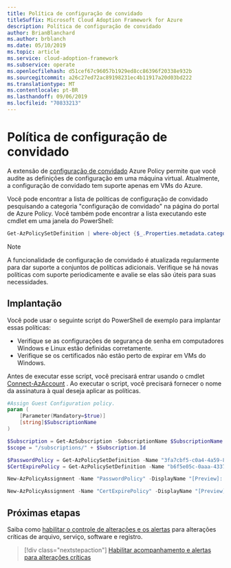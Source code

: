 ```yaml
---
title: Política de configuração de convidado
titleSuffix: Microsoft Cloud Adoption Framework for Azure
description: Política de configuração de convidado
author: BrianBlanchard
ms.author: brblanch
ms.date: 05/10/2019
ms.topic: article
ms.service: cloud-adoption-framework
ms.subservice: operate
ms.openlocfilehash: d51cef67c96057b1929ed8cc86396f20338e932b
ms.sourcegitcommit: a26c27ed72ac89198231ec4b11917a20d03bd222
ms.translationtype: MT
ms.contentlocale: pt-BR
ms.lasthandoff: 09/06/2019
ms.locfileid: "70833213"
---
```

# <a name="guest-configuration-policy"></a>Política de configuração de convidado

A extensão de [configuração de convidado](/azure/governance/policy/concepts/guest-configuration) Azure Policy permite que você audite as definições de configuração em uma máquina virtual. Atualmente, a configuração de convidado tem suporte apenas em VMs do Azure.

Você pode encontrar a lista de políticas de configuração de convidado pesquisando a categoria "configuração de convidado" na página do portal de Azure Policy. Você também pode encontrar a lista executando este cmdlet em uma janela do PowerShell:

```powershell
Get-AzPolicySetDefinition | where-object {$_.Properties.metadata.category -eq "Guest Configuration"}
```

> [!NOTE]
> A funcionalidade de configuração de convidado é atualizada regularmente para dar suporte a conjuntos de políticas adicionais. Verifique se há novas políticas com suporte periodicamente e avalie se elas são úteis para suas necessidades.

<!-- TODO: Update these links when available. 

By default, we recommend enabling the following policies:

- [Preview]: Audit to verify password security settings are set correctly inside Linux and Windows machines.
- Audit to verify that certificates are not nearing expiration on Windows VMs.

-->

## <a name="deployment"></a>Implantação

Você pode usar o seguinte script do PowerShell de exemplo para implantar essas políticas:

- Verifique se as configurações de segurança de senha em computadores Windows e Linux estão definidas corretamente.
- Verifique se os certificados não estão perto de expirar em VMs do Windows.

 Antes de executar esse script, você precisará entrar usando o cmdlet [Connect-AzAccount](https://docs.microsoft.com/powershell/module/az.accounts/connect-azaccount?view=azps-2.1.0) . Ao executar o script, você precisará fornecer o nome da assinatura à qual deseja aplicar as políticas.

```powershell
#Assign Guest Configuration policy.
param (
    [Parameter(Mandatory=$true)]
    [string]$SubscriptionName
)

$Subscription = Get-AzSubscription -SubscriptionName $SubscriptionName
$scope = "/subscriptions/" + $Subscription.Id

$PasswordPolicy = Get-AzPolicySetDefinition -Name "3fa7cbf5-c0a4-4a59-85a5-cca4d996d5a6"
$CertExpirePolicy = Get-AzPolicySetDefinition -Name "b6f5e05c-0aaa-4337-8dd4-357c399d12ae"

New-AzPolicyAssignment -Name "PasswordPolicy" -DisplayName "[Preview]: Audit that password security settings are set correctly inside Linux and Windows machines" -Scope $scope -PolicySetDefinition $PasswordPolicy -AssignIdentity -Location eastus

New-AzPolicyAssignment -Name "CertExpirePolicy" -DisplayName "[Preview]: Audit that certificates are not expiring on Windows VMs" -Scope $scope -PolicySetDefinition $CertExpirePolicy -AssignIdentity -Location eastus
```

## <a name="next-steps"></a>Próximas etapas

Saiba como [habilitar o controle de alterações e os alertas](./enable-tracking-alerting.md) para alterações críticas de arquivo, serviço, software e registro.

> [!div class="nextstepaction"]
> [Habilitar acompanhamento e alertas para alterações críticas](./enable-tracking-alerting.md)
